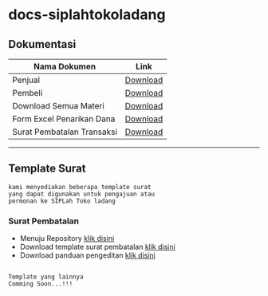 # docs-siplahtokoladang

## Dokumentasi

| Nama Dokumen					| Link												|
| ---------------------	| ------------------------------------------------- |
| Penjual 				      | [Download](https://bit.ly/newDocPenjual)			|
| Pembeli               |[Download](https://bit.ly/newDocPembeliV2)		|
| Download Semua Materi | [Download](http://bit.ly/repoSipl4dDoc)			|
| Form Excel Penarikan Dana | [Download](https://github.com/mexop99/docs-siplahtokoladang/raw/master/MsExcel/Draft%20Penarikan%20Dana%20SIPLah%20Toko%20Ladang.xlsx)  |
| Surat Pembatalan Transaksi  | [Download](https://github.com/mexop99/docs-siplahtokoladang/raw/master/template_surat/surat_pengajuan_pembatalan_PO.docx)  |

---

## Template Surat
```
kami menyediakan beberapa template surat 
yang dapat digunakan untuk pengajuan atau
permonan ke SIPLah Toko ladang
```

### Surat Pembatalan

- Menuju Repository [klik disini](https://github.com/mexop99/docs-siplahtokoladang/tree/master/template_surat)
- Download template surat pembatalan [klik disini](https://github.com/mexop99/docs-siplahtokoladang/raw/master/template_surat/surat_pengajuan_pembatalan_PO.docx)
- Download panduan pengeditan [klik disini](https://github.com/mexop99/docs-siplahtokoladang/raw/master/template_surat/surat_pengajuan_pembatalan_PO_tutorial.pdf)

```

Template yang lainnya
Comming Soon...!!!
```
